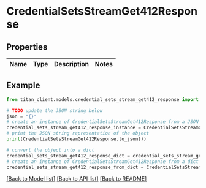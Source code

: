 # CredentialSetsStreamGet412Response


## Properties

Name | Type | Description | Notes
------------ | ------------- | ------------- | -------------

## Example

```python
from titan_client.models.credential_sets_stream_get412_response import CredentialSetsStreamGet412Response

# TODO update the JSON string below
json = "{}"
# create an instance of CredentialSetsStreamGet412Response from a JSON string
credential_sets_stream_get412_response_instance = CredentialSetsStreamGet412Response.from_json(json)
# print the JSON string representation of the object
print(CredentialSetsStreamGet412Response.to_json())

# convert the object into a dict
credential_sets_stream_get412_response_dict = credential_sets_stream_get412_response_instance.to_dict()
# create an instance of CredentialSetsStreamGet412Response from a dict
credential_sets_stream_get412_response_from_dict = CredentialSetsStreamGet412Response.from_dict(credential_sets_stream_get412_response_dict)
```
[[Back to Model list]](../README.md#documentation-for-models) [[Back to API list]](../README.md#documentation-for-api-endpoints) [[Back to README]](../README.md)



